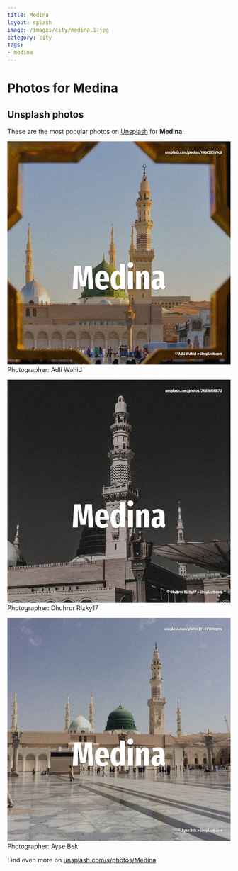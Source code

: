 ```yaml
---
title: Medina
layout: splash
image: /images/city/medina.1.jpg
category: city
tags:
- medina
---
```

# Photos for Medina
 
## Unsplash photos
These are the most popular photos on [Unsplash](https://unsplash.com) for **Medina**.
 
![Medina](/images/city/medina.1.jpg)
Photographer:  Adli Wahid
 
![Medina](/images/city/medina.2.jpg)
Photographer:  Dhuhrur Rizky17
 
![Medina](/images/city/medina.3.jpg)
Photographer:  Ayse Bek
 
Find even more on [unsplash.com/s/photos/Medina](https://unsplash.com/s/photos/Medina)
 
